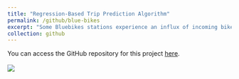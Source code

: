 ```yaml
---
title: "Regression-Based Trip Prediction Algorithm"
permalink: /github/blue-bikes
excerpt: "Some Bluebikes stations experience an influx of incoming bikes, leading to congestion, while others deplete quickly, resulting in a lack of available bikes; this analysis seeks to provide insights that optimize bike distribution and enhance operational efficiency for bike-sharing systems. The trip prediction algorithm aims to accurately estimate trip durations and destination stations by leveraging historical trip data.<br/><img src='/images/blue_bikes.png'>" 
collection: github
---
```


You can access the GitHub repository for this project [here](https://github.com/NatDave/blue-bikes/).<br/><br/><img src='/images/blue_bikes.png'>
